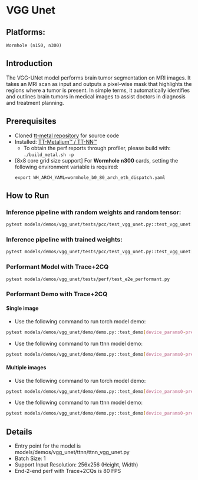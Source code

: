 # VGG Unet

## Platforms:
    Wormhole (n150, n300)

## Introduction
The VGG-UNet model performs brain tumor segmentation on MRI images. It takes an MRI scan as input and outputs a pixel-wise mask that highlights the regions where a tumor is present. In simple terms, it automatically identifies and outlines brain tumors in medical images to assist doctors in diagnosis and treatment planning.

## Prerequisites
- Cloned [tt-metal repository](https://github.com/tenstorrent/tt-metal) for source code
- Installed: [TT-Metalium™ / TT-NN™](https://github.com/tenstorrent/tt-metal/blob/main/INSTALLING.md)
  - To obtain the perf reports through profiler, please build with: `./build_metal.sh -p`
- [8x8 core grid size support] For **Wormhole n300** cards, setting the following environment variable is required:
   ```
   export WH_ARCH_YAML=wormhole_b0_80_arch_eth_dispatch.yaml
   ```

## How to Run
### Inference pipeline with random weights and random tensor:
```sh
pytest models/demos/vgg_unet/tests/pcc/test_vgg_unet.py::test_vgg_unet[0-pretrained_weight_false]
```

### Inference pipeline with trained weights:
```sh
pytest models/demos/vgg_unet/tests/pcc/test_vgg_unet.py::test_vgg_unet[0-pretrained_weight_true]
```

### Performant Model with Trace+2CQ
```sh
pytest models/demos/vgg_unet/tests/perf/test_e2e_performant.py
```

### Performant Demo with Trace+2CQ
#### Single image
- Use the following command to run torch model demo:
```sh
pytest models/demos/vgg_unet/demo/demo.py::test_demo[device_params0-pretrained_weight_true-torch_model-single]
```

- Use the following command to run ttnn model demo:
```sh
pytest models/demos/vgg_unet/demo/demo.py::test_demo[device_params0-pretrained_weight_true-ttnn_model-single]
```

#### Multiple images
- Use the following command to run torch model demo:
```sh
pytest models/demos/vgg_unet/demo/demo.py::test_demo[device_params0-pretrained_weight_true-torch_model-multi]
```

- Use the following command to run ttnn model demo:
```sh
pytest models/demos/vgg_unet/demo/demo.py::test_demo[device_params0-pretrained_weight_true-ttnn_model-multi]
```

## Details
- Entry point for the model is models/demos/vgg_unet/ttnn/ttnn_vgg_unet.py
- Batch Size: 1
- Support Input Resolution: 256x256 (Height, Width)
- End-2-end perf with Trace+2CQs is 80 FPS
